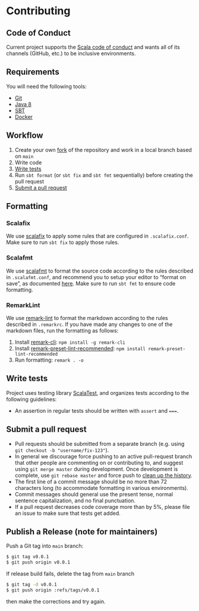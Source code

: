 # Contributing

## Code of Conduct

Current project supports the [Scala code of conduct][code-of-conduct] and
wants all of its channels (GitHub, etc.) to be inclusive environments.

## Requirements

You will need the following tools:

* [Git][git]
* [Java 8][java-8]
* [SBT][sbt]
* [Docker][docker]

## Workflow

1. Create your own [fork][fork-and-pull] of the repository
   and work in a local branch based on `main`
2. Write code
3. [Write tests](#write-tests)
4. Run `sbt format` (or `sbt fix` and `sbt fmt` sequentially) before creating the pull request
5. [Submit a pull request](#submit-a-pull-request)

## Formatting

### Scalafix

We use [scalafix][scalafix] to apply some rules that are configured in `.scalafix.conf`.
Make sure to run `sbt fix` to apply those rules.

### Scalafmt

We use [scalafmt][scalafmt] to format the source code according to the rules
described in `.scalafmt.conf`, and recommend you to setup your editor to “format on save”,
as documented [here][scalafmt-install].
Make sure to run `sbt fmt` to ensure code formatting.

### RemarkLint

We use [remark-lint][remark-lint] to format the markdown according to the rules described in `.remarkrc`.
If you have made any changes to one of the markdown files, run the formatting as follows:

1. Install [remark-cli][remark-cli]: `npm install -g remark-cli`
2. Install [remark-preset-lint-recommended][remark-preset-lint-recommended]: `npm install remark-preset-lint-recommended`
3. Run formatting: `remark . -o`

## Write tests

Project uses testing library [ScalaTest][scalatest], and organizes tests according to the following guidelines:

* An assertion in regular tests should be written with `assert` and `===`.

## Submit a pull request

* Pull requests should be submitted from a separate branch (e.g. using
  `git checkout -b "username/fix-123"`).
* In general we discourage force pushing to an active pull-request branch that other people are
  commenting on or contributing to, and suggest using `git merge master` during development. Once
  development is complete, use `git rebase master` and force push to [clean up the history][squash].
* The first line of a commit message should be no more than 72 characters long (to accommodate
  formatting in various environments).
* Commit messages should general use the present tense, normal sentence capitalization, and no final
  punctuation.
* If a pull request decreases code coverage more than by 5%, please file an issue to make sure that
  tests get added.

## Publish a Release (note for maintainers)

Push a Git tag into `main` branch:

```bash
$ git tag v0.0.1
$ git push origin v0.0.1
```

If release build fails, delete the tag from `main` branch

```bash
$ git tag -d v0.0.1
$ git push origin :refs/tags/v0.0.1
```

then make the corrections and try again.

[code-of-conduct]: https://www.scala-lang.org/conduct/

[fork-and-pull]: https://help.github.com/articles/using-pull-requests/

[git]: https://git-scm.com/

[java-8]: https://www.oracle.com/java/technologies/javase/javase-jdk8-downloads.html

[remark-cli]: https://github.com/remarkjs/remark/tree/HEAD/packages/remark-cli

[remark-lint]: https://github.com/remarkjs/remark-lint

[remark-preset-lint-recommended]: https://github.com/remarkjs/remark-lint/tree/main/packages/remark-preset-lint-recommended

[scalafix]: https://scalacenter.github.io/scalafix/

[scalafmt]: https://scalameta.org/scalafmt/

[scalatest]: https://www.scalatest.org/

[scalafmt-install]: https://scalameta.org/scalafmt/docs/installation.html

[sbt]: http://www.scala-sbt.org/

[squash]: http://gitready.com/advanced/2009/02/10/squashing-commits-with-rebase.html

[docker]: https://www.docker.com/
